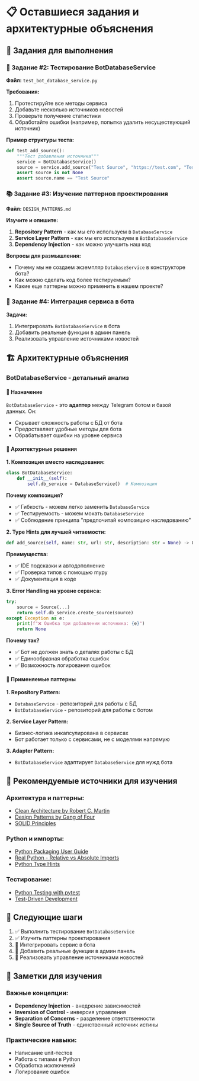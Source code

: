 # 📋 Оставшиеся задания и архитектурные объяснения

## 🎯 Задания для выполнения

### 📝 Задание #2: Тестирование BotDatabaseService

**Файл:** `test_bot_database_service.py`

**Требования:**
1. Протестируйте все методы сервиса
2. Добавьте несколько источников новостей
3. Проверьте получение статистики
4. Обработайте ошибки (например, попытка удалить несуществующий источник)

**Пример структуры теста:**
```python
def test_add_source():
    """Тест добавления источника"""
    service = BotDatabaseService()
    source = service.add_source("Test Source", "https://test.com", "Test description")
    assert source is not None
    assert source.name == "Test Source"
```

### 📚 Задание #3: Изучение паттернов проектирования

**Файл:** `DESIGN_PATTERNS.md`

**Изучите и опишите:**
1. **Repository Pattern** - как мы его используем в `DatabaseService`
2. **Service Layer Pattern** - как мы его используем в `BotDatabaseService`
3. **Dependency Injection** - как можно улучшить наш код

**Вопросы для размышления:**
- Почему мы не создаем экземпляр `DatabaseService` в конструкторе бота?
- Как можно сделать код более тестируемым?
- Какие еще паттерны можно применить в нашем проекте?

### 🔧 Задание #4: Интеграция сервиса в бота

**Задачи:**
1. Интегрировать `BotDatabaseService` в бота
2. Добавить реальные функции в админ панель
3. Реализовать управление источниками новостей

## 🏗️ Архитектурные объяснения

### BotDatabaseService - детальный анализ

#### 🎯 Назначение
`BotDatabaseService` - это **адаптер** между Telegram ботом и базой данных. Он:
- Скрывает сложность работы с БД от бота
- Предоставляет удобные методы для бота
- Обрабатывает ошибки на уровне сервиса

#### 🔧 Архитектурные решения

**1. Композиция вместо наследования:**
```python
class BotDatabaseService:
    def __init__(self):
        self.db_service = DatabaseService()  # Композиция
```

**Почему композиция?**
- ✅ Гибкость - можем легко заменить `DatabaseService`
- ✅ Тестируемость - можем мокать `DatabaseService`
- ✅ Соблюдение принципа "предпочитай композицию наследованию"

**2. Type Hints для лучшей читаемости:**
```python
def add_source(self, name: str, url: str, description: str = None) -> Optional[Source]:
```

**Преимущества:**
- ✅ IDE подсказки и автодополнение
- ✅ Проверка типов с помощью mypy
- ✅ Документация в коде

**3. Error Handling на уровне сервиса:**
```python
try:
    source = Source(...)
    return self.db_service.create_source(source)
except Exception as e:
    print(f"❌ Ошибка при добавлении источника: {e}")
    return None
```

**Почему так?**
- ✅ Бот не должен знать о деталях работы с БД
- ✅ Единообразная обработка ошибок
- ✅ Возможность логирования ошибок

#### 🎨 Применяемые паттерны

**1. Repository Pattern:**
- `DatabaseService` - репозиторий для работы с БД
- `BotDatabaseService` - репозиторий для работы с ботом

**2. Service Layer Pattern:**
- Бизнес-логика инкапсулирована в сервисах
- Бот работает только с сервисами, не с моделями напрямую

**3. Adapter Pattern:**
- `BotDatabaseService` адаптирует `DatabaseService` для нужд бота

## 📖 Рекомендуемые источники для изучения

### Архитектура и паттерны:
- [Clean Architecture by Robert C. Martin](https://blog.cleancoder.com/uncle-bob/2012/08/13/the-clean-architecture.html)
- [Design Patterns by Gang of Four](https://en.wikipedia.org/wiki/Design_Patterns)
- [SOLID Principles](https://en.wikipedia.org/wiki/SOLID)

### Python и импорты:
- [Python Packaging User Guide](https://packaging.python.org/guides/)
- [Real Python - Relative vs Absolute Imports](https://realpython.com/absolute-vs-relative-python-imports/)
- [Python Type Hints](https://docs.python.org/3/library/typing.html)

### Тестирование:
- [Python Testing with pytest](https://docs.pytest.org/)
- [Test-Driven Development](https://en.wikipedia.org/wiki/Test-driven_development)

## 🚀 Следующие шаги

1. ✅ Выполнить тестирование `BotDatabaseService`
2. ✅ Изучить паттерны проектирования
3. 🔄 Интегрировать сервис в бота
4. 🔄 Добавить реальные функции в админ панель
5. 🔄 Реализовать управление источниками новостей

## 📝 Заметки для изучения

### Важные концепции:
- **Dependency Injection** - внедрение зависимостей
- **Inversion of Control** - инверсия управления
- **Separation of Concerns** - разделение ответственности
- **Single Source of Truth** - единственный источник истины

### Практические навыки:
- Написание unit-тестов
- Работа с типами в Python
- Обработка исключений
- Логирование ошибок 